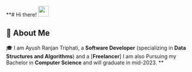 **# Hi there! <img src="https://media.giphy.com/media/hvRJCLFzcasrR4ia7z/giphy.gif" width="29px">

## 🚀 About Me

🎓 I am Ayush Ranjan Triphati, a **Software Developer** (specializing in **Data Structures and Algorithms**) and a [**Freelancer**] I am also Pursuing my Bachelor in **Computer Science** and will graduate in mid-2023.
**
